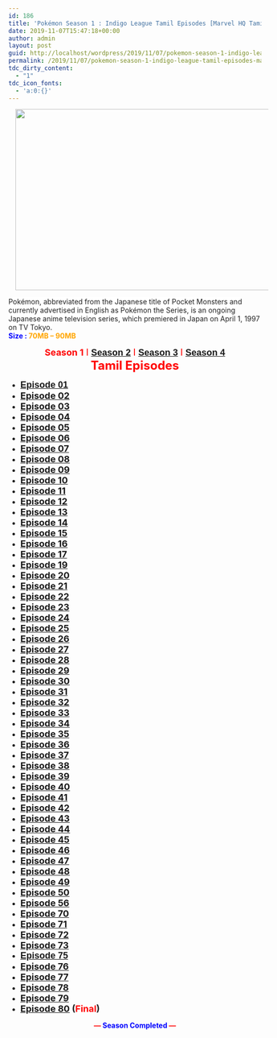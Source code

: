 ```yaml
---
id: 186
title: 'Pokémon Season 1 : Indigo League Tamil Episodes [Marvel HQ Tamil]'
date: 2019-11-07T15:47:18+00:00
author: admin
layout: post
guid: http://localhost/wordpress/2019/11/07/pokemon-season-1-indigo-league-tamil-episodes-marvel-hq-tamil/
permalink: /2019/11/07/pokemon-season-1-indigo-league-tamil-episodes-marvel-hq-tamil/
tdc_dirty_content:
  - "1"
tdc_icon_fonts:
  - 'a:0:{}'
---
```

<div dir="ltr" style="text-align: left;" trbidi="on">
  <div class="separator" style="clear: both; text-align: center;">
    <a href="https://1.bp.blogspot.com/-3B_pJdry2BU/XLV1gsmfRgI/AAAAAAAAAdk/63S99LJfd4AUH8MXuDM7r6FjMeOwmaF3ACLcBGAs/s1600/maxresdefault{89079b63309851382655154139bbafeffe7049ba71bd5d4f772edf147b63b0e9}2B{89079b63309851382655154139bbafeffe7049ba71bd5d4f772edf147b63b0e9}25282{89079b63309851382655154139bbafeffe7049ba71bd5d4f772edf147b63b0e9}2529.jpg" imageanchor="1" style="margin-left: 1em; margin-right: 1em;"><img loading="lazy" border="0" data-original-height="720" data-original-width="1280" height="360" src="https://1.bp.blogspot.com/-3B_pJdry2BU/XLV1gsmfRgI/AAAAAAAAAdk/63S99LJfd4AUH8MXuDM7r6FjMeOwmaF3ACLcBGAs/s640/maxresdefault{89079b63309851382655154139bbafeffe7049ba71bd5d4f772edf147b63b0e9}2B{89079b63309851382655154139bbafeffe7049ba71bd5d4f772edf147b63b0e9}25282{89079b63309851382655154139bbafeffe7049ba71bd5d4f772edf147b63b0e9}2529.jpg" width="640" /></a>
  </div>
  
  <h3 class="bNg8Rb" style="background-color: white; clip: rect(1px, 1px, 1px, 1px); color: #222222; font-family: arial, sans-serif; font-size: medium; font-weight: normal; height: 1px; margin: 0px; overflow: hidden; padding: 0px; position: absolute; white-space: nowrap; width: 1px; z-index: -1000;">
    Description
  </h3>
  
  <p>
    <span style="background-color: white; color: #222222; font-family: "arial" , sans-serif; font-size: x-small;">Pokémon, abbreviated from the Japanese title of Pocket Monsters and currently advertised in English as Pokémon the Series, is an ongoing Japanese anime television series, which premiered in Japan on April 1, 1997 on TV Tokyo.</span><br /><span style="background-color: white; font-family: "arial" , sans-serif;"><b><span style="color: blue;">Size : </span><span style="color: orange;">70MB &#8211; 90MB</span></b></span>
  </p>
  
  <div style="text-align: center;">
    <span style="font-size: large;"><span style="color: red; font-family: "arial" , "helvetica" , sans-serif; font-size: large;"><b>Season 1</b></span><span style="color: red; font-family: "arial" , sans-serif; font-weight: 700;">&nbsp;I&nbsp;</span><a href="https://toonnetworktamil2.blogspot.com/2019/05/pokemon-season-2-adventures-on-orange.html" style="font-family: arial, sans-serif; font-weight: 700;">Season 2</a><span style="color: red; font-family: "arial" , sans-serif; font-weight: 700;">&nbsp;I&nbsp;</span><a href="https://toonnetworktamil2.blogspot.com/2019/04/pokemon-season-3-johto-journeys-tamil.html" style="font-family: arial, sans-serif; font-weight: 700;">Season 3</a><span style="color: red; font-family: "arial" , sans-serif; font-weight: 700;">&nbsp;I&nbsp;</span><a href="https://toonnetworktamil2.blogspot.com/2019/05/pokemon-season-4-johto-league-champions.html" style="font-family: arial, sans-serif; font-weight: 700;">Season 4</a></span>
  </div>
  
  <div style="text-align: center;">
    <span style="background-color: white; font-family: "arial" , sans-serif;"><b><span style="color: red; font-size: x-large;">Tamil Episodes</span></b></span>
  </div>
  
  <ul style="text-align: left;">
    <li>
      <b style="color: #222222; font-family: arial, sans-serif; text-align: left;"><span style="font-size: large;"><a href="https://clk.ink/y5dSPs5y">Episode 01</a></span></b>
    </li>
    <li>
      <span style="background-color: white; color: #222222; font-family: "arial" , sans-serif;"><b><span style="font-size: large;"><a href="https://clk.ink/PY5OnDnA">Episode 02</a></span></b></span>
    </li>
    <li>
      <span style="background-color: white; color: #222222; font-family: "arial" , sans-serif;"><b><span style="font-size: large;"><a href="https://clk.ink/J7oxHiL8">Episode 03</a></span></b></span>
    </li>
    <li>
      <span style="background-color: white; color: #222222; font-family: "arial" , sans-serif;"><b><span style="font-size: large;"><a href="https://clk.ink/aeLRRN">Episode 04</a></span></b></span>
    </li>
    <li>
      <span style="background-color: white; color: #222222; font-family: "arial" , sans-serif;"><b><span style="font-size: large;"><a href="https://clk.ink/jNgn">Episode 05</a></span></b></span>
    </li>
    <li>
      <span style="background-color: white; color: #222222; font-family: "arial" , sans-serif;"><b><span style="font-size: large;"><a href="https://clk.ink/GgCh9c3H">Episode 06</a></span></b></span>
    </li>
    <li>
      <span style="background-color: white; color: #222222; font-family: "arial" , sans-serif;"><b><span style="font-size: large;"><a href="https://clk.ink/6TGLI2P">Episode 07</a></span></b></span>
    </li>
    <li>
      <span style="background-color: white; color: #222222; font-family: "arial" , sans-serif;"><b><span style="font-size: large;"><a href="https://clk.ink/dUGH">Episode 08</a></span></b></span>
    </li>
    <li>
      <span style="background-color: white; color: #222222; font-family: "arial" , sans-serif;"><b><span style="font-size: large;"><a href="https://clk.ink/IBXd0xl9">Episode 09</a></span></b></span>
    </li>
    <li>
      <span style="background-color: white; color: #222222; font-family: "arial" , sans-serif;"><b><span style="font-size: large;"><a href="https://clk.ink/ssxWk">Episode 10</a></span></b></span>
    </li>
    <li>
      <span style="background-color: white; color: #222222; font-family: "arial" , sans-serif;"><b><span style="font-size: large;"><a href="https://clk.ink/7X8ec8N">Episode 11</a></span></b></span>
    </li>
    <li>
      <span style="background-color: white; color: #222222; font-family: "arial" , sans-serif;"><b><span style="font-size: large;"><a href="https://clk.ink/CF82">Episode 12</a></span></b></span>
    </li>
    <li>
      <span style="background-color: white; color: #222222; font-family: "arial" , sans-serif;"><b><span style="font-size: large;"><a href="https://clk.ink/2o04zuG">Episode 13</a></span></b></span>
    </li>
    <li>
      <span style="background-color: white; color: #222222; font-family: "arial" , sans-serif;"><b><span style="font-size: large;"><a href="https://clk.ink/inuCxASl">Episode 14</a></span></b></span>
    </li>
    <li>
      <span style="background-color: white; color: #222222; font-family: "arial" , sans-serif;"><b><span style="font-size: large;"><a href="https://clk.ink/5WpO32J6">Episode 15</a></span></b></span>
    </li>
    <li>
      <span style="background-color: white; color: #222222; font-family: "arial" , sans-serif;"><b><span style="font-size: large;"><a href="https://clk.ink/FQntx">Episode 16</a></span></b></span>
    </li>
    <li>
      <span style="background-color: white; color: #222222; font-family: "arial" , sans-serif;"><b><span style="font-size: large;"><a href="https://clk.ink/WQyu1vVi">Episode 17</a></span></b></span>
    </li>
    <li>
      <span style="background-color: white; color: #222222; font-family: "arial" , sans-serif;"><b><span style="font-size: large;"><a href="https://clk.ink/gzmhlD">Episode 19</a></span></b></span>
    </li>
    <li>
      <span style="background-color: white; color: #222222; font-family: "arial" , sans-serif;"><b><span style="font-size: large;"><a href="https://clk.ink/jsH9G">Episode 20</a></span></b></span>
    </li>
    <li>
      <span style="background-color: white; color: #222222; font-family: "arial" , sans-serif;"><b><span style="font-size: large;"><a href="https://clk.ink/OX2HiDu">Episode 21</a></span></b></span>
    </li>
    <li>
      <span style="background-color: white; color: #222222; font-family: "arial" , sans-serif;"><b><span style="font-size: large;"><a href="https://clk.ink/ebu8sVT">Episode 22</a></span></b></span>
    </li>
    <li>
      <span style="background-color: white; color: #222222; font-family: "arial" , sans-serif;"><b><span style="font-size: large;"><a href="https://clk.ink/BAWz61qL">Episode 23</a></span></b></span>
    </li>
    <li>
      <span style="background-color: white; color: #222222; font-family: "arial" , sans-serif;"><b><span style="font-size: large;"><a href="https://clk.ink/MWea">Episode 24</a></span></b></span>
    </li>
    <li>
      <span style="background-color: white; color: #222222; font-family: "arial" , sans-serif;"><b><span style="font-size: large;"><a href="https://clk.ink/FbwRkTcb">Episode 25</a></span></b></span>
    </li>
    <li>
      <span style="background-color: white; color: #222222; font-family: "arial" , sans-serif;"><b><span style="font-size: large;"><a href="https://clk.ink/850aX">Episode 26</a></span></b></span>
    </li>
    <li>
      <span style="background-color: white; color: #222222; font-family: "arial" , sans-serif;"><b><span style="font-size: large;"><a href="https://clk.ink/IO9s">Episode 27</a></span></b></span>
    </li>
    <li>
      <span style="background-color: white; color: #222222; font-family: "arial" , sans-serif;"><b><span style="font-size: large;"><a href="https://clk.ink/RSj1LrDU">Episode 28</a></span></b></span>
    </li>
    <li>
      <span style="background-color: white; color: #222222; font-family: "arial" , sans-serif;"><b><span style="font-size: large;"><a href="https://clk.ink/2zYKHBwO">Episode 29</a></span></b></span>
    </li>
    <li>
      <span style="background-color: white; color: #222222; font-family: "arial" , sans-serif;"><b><span style="font-size: large;"><a href="https://clk.ink/Ls60">Episode 30</a></span></b></span>
    </li>
    <li>
      <span style="background-color: white; color: #222222; font-family: "arial" , sans-serif;"><b><span style="font-size: large;"><a href="https://clk.ink/tgi88WCX">Episode 31</a></span></b></span>
    </li>
    <li>
      <span style="background-color: white; color: #222222; font-family: "arial" , sans-serif;"><b><span style="font-size: large;"><a href="https://clk.ink/80xWRj">Episode 32</a></span></b></span>
    </li>
    <li>
      <span style="background-color: white; color: #222222; font-family: "arial" , sans-serif;"><b><span style="font-size: large;"><a href="https://clk.ink/FgB4Oes">Episode 33</a></span></b></span>
    </li>
    <li>
      <span style="background-color: white; color: #222222; font-family: "arial" , sans-serif;"><b><span style="font-size: large;"><a href="https://clk.ink/ls7g">Episode 34</a></span></b></span>
    </li>
    <li>
      <span style="background-color: white; color: #222222; font-family: "arial" , sans-serif;"><b><span style="font-size: large;"><a href="https://clk.ink/c0SgSCP">Episode 35</a></span></b></span>
    </li>
    <li>
      <span style="background-color: white; color: #222222; font-family: "arial" , sans-serif;"><b><span style="font-size: large;"><a href="https://clk.ink/StaTk">Episode 36</a></span></b></span>
    </li>
    <li>
      <span style="background-color: white; color: #222222; font-family: "arial" , sans-serif;"><b><span style="font-size: large;"><a href="https://clk.ink/MWyifKd">Episode 37</a></span></b></span>
    </li>
    <li>
      <span style="background-color: white; color: #222222; font-family: "arial" , sans-serif;"><b><span style="font-size: large;"><a href="https://clk.ink/EdTbY">Episode 38</a></span></b></span>
    </li>
    <li>
      <span style="background-color: white; color: #222222; font-family: "arial" , sans-serif;"><b><span style="font-size: large;"><a href="https://clk.ink/Lhl5oE">Episode 39</a></span></b></span>
    </li>
    <li>
      <span style="background-color: white; color: #222222; font-family: "arial" , sans-serif;"><b><span style="font-size: large;"><a href="https://clk.ink/96jZ">Episode 40</a></span></b></span>
    </li>
    <li>
      <span style="background-color: white; color: #222222; font-family: "arial" , sans-serif;"><b><span style="font-size: large;"><a href="https://clk.ink/v071e">Episode 41</a></span></b></span>
    </li>
    <li>
      <span style="background-color: white; color: #222222; font-family: "arial" , sans-serif;"><b><span style="font-size: large;"><a href="https://clk.ink/9YOwcP">Episode 42</a></span></b></span>
    </li>
    <li>
      <span style="background-color: white; color: #222222; font-family: "arial" , sans-serif;"><b><span style="font-size: large;"><a href="https://clk.ink/gEvycE92">Episode 43</a></span></b></span>
    </li>
    <li>
      <span style="background-color: white; color: #222222; font-family: "arial" , sans-serif;"><b><span style="font-size: large;"><a href="https://clk.ink/0mfkDuRV">Episode 44</a></span></b></span>
    </li>
    <li>
      <span style="background-color: white; color: #222222; font-family: "arial" , sans-serif;"><b><span style="font-size: large;"><a href="https://clk.ink/XLqep">Episode 45</a></span></b></span>
    </li>
    <li>
      <span style="background-color: white; color: #222222; font-family: "arial" , sans-serif;"><b><span style="font-size: large;"><a href="https://clk.ink/3fDe">Episode 46</a></span></b></span>
    </li>
    <li>
      <span style="background-color: white; color: #222222; font-family: "arial" , sans-serif;"><b><span style="font-size: large;"><a href="https://clk.ink/xjlf8ZC">Episode 47</a></span></b></span>
    </li>
    <li>
      <span style="background-color: white; color: #222222; font-family: "arial" , sans-serif;"><b><span style="font-size: large;"><a href="https://clk.ink/ohGxU">Episode 48</a></span></b></span>
    </li>
    <li>
      <span style="background-color: white; color: #222222; font-family: "arial" , sans-serif;"><b><span style="font-size: large;"><a href="https://clk.ink/MrtEkbH">Episode 49</a></span></b></span>
    </li>
    <li>
      <span style="background-color: white; color: #222222; font-family: "arial" , sans-serif;"><b><span style="font-size: large;"><a href="https://clk.ink/1sIeaaV">Episode 50</a></span></b></span>
    </li>
    <li>
      <span style="background-color: white; color: #222222; font-family: "arial" , sans-serif;"><b><span style="font-size: large;"><a href="https://clk.ink/OdyqJZF9">Episode 56</a></span></b></span>
    </li>
    <li>
      <span style="background-color: white; color: #222222; font-family: "arial" , sans-serif;"><b><span style="font-size: large;"><a href="https://clk.ink/qVhC">Episode 70</a></span></b></span>
    </li>
    <li>
      <span style="background-color: white; color: #222222; font-family: "arial" , sans-serif;"><b><span style="font-size: large;"><a href="https://clk.ink/zW5I6WY">Episode 71</a></span></b></span>
    </li>
    <li>
      <span style="background-color: white; color: #222222; font-family: "arial" , sans-serif;"><b><span style="font-size: large;"><a href="https://clk.ink/z9Yw1Qj">Episode 72</a></span></b></span>
    </li>
    <li>
      <span style="background-color: white; color: #222222; font-family: "arial" , sans-serif;"><b><span style="font-size: large;"><a href="https://clk.ink/hHyhA9">Episode 73</a></span></b></span>
    </li>
    <li>
      <b style="color: #222222; font-family: arial, sans-serif;"><span style="font-size: large;"><a href="https://clk.ink/W4nx">Episode 75</a></span></b>
    </li>
    <li>
      <span style="background-color: white; color: #222222; font-family: "arial" , sans-serif;"><b><span style="font-size: large;"><a href="https://clk.ink/fkG1ZQR8">Episode 76</a></span></b></span>
    </li>
    <li>
      <span style="background-color: white; color: #222222; font-family: "arial" , sans-serif;"><b><span style="font-size: large;"><a href="https://clk.ink/BBwB">Episode 77</a></span></b></span>
    </li>
    <li>
      <span style="background-color: white; color: #222222; font-family: "arial" , sans-serif;"><b><span style="font-size: large;"><a href="https://clk.ink/CuXimYI">Episode 78</a></span></b></span>
    </li>
    <li>
      <span style="background-color: white; color: #222222; font-family: "arial" , sans-serif;"><b><span style="font-size: large;"><a href="https://clk.ink/VByjxyZ">Episode 79</a></span></b></span>
    </li>
    <li>
      <span style="background-color: white; font-family: "arial" , sans-serif;"><b><span style="font-size: large;"><span style="color: #222222;"><a href="https://clk.ink/10YU">Episode 80</a> (</span><span style="color: red;">Final</span><span style="color: #222222;">)</span></span></b></span>
    </li>
  </ul>
  
  <div style="text-align: center;">
    <span style="font-family: "arial" , sans-serif; font-size: large;"><b><span style="color: red;">&#8212; </span><span style="color: blue;">Season Completed</span><span style="color: red;"> &#8212;</span></b></span>
  </div>
</div>